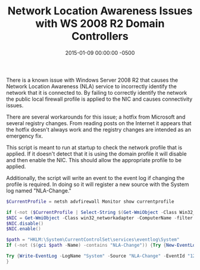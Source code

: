 ﻿---
title:  Network Location Awareness Issues with WS 2008 R2 Domain Controllers
date:   2015-01-09 00:00:00 -0500
categories: IT
---

There is a known issue with Windows Server 2008 R2 that causes the Network Location Awareness (NLA) service to incorrectly identify the network that it is connected to. By failing to correctly identify the network the public local firewall profile is applied to the NIC and causes connectivity issues.

There are several workarounds for this issue; a hotfix from Microsoft and several registry changes. From reading posts on the Internet it appears that the hotfix doesn't always work and the registry changes are intended as an emergency fix.

This script is meant to run at startup to check the network profile that is applied. If it doesn't detect that it is using the domain profile it will disable and then enable the NIC. This should allow the appropriate profile to be applied.

Additionally, the script will write an event to the event log if changing the profile is required. In doing so it will register a new source with the System log named "NLA-Change."

```powershell
$CurrentProfile = netsh advfirewall Monitor show currentprofile

if (-not ($CurrentProfile | Select-String $(Get-WmiObject -Class Win32_ComputerSystem).domain)) {
$NIC = Get-WmiObject -Class win32_networkadapter -ComputerName -filter "AdapterType = 'Ethernet 802.3'"
$NIC.disable()
$NIC.enable()

$path = "HKLM:\System\CurrentControlSet\services\eventlog\System"
If (-not ($(gci $path -Name) -contains "NLA-Change")) {Try {New-EventLog -LogName "System" -Source "NLA-Change"} Catch {Break}}

Try {Write-EventLog -LogName "System" -Source "NLA-Change" -EventId "1234" -EntryType "Warning" -Message "NLA Location was updated"} Catch {Break}
}
```
